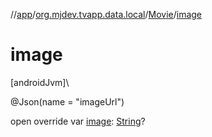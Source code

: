 //[app](../../../index.md)/[org.mjdev.tvapp.data.local](../index.md)/[Movie](index.md)/[image](image.md)

# image

[androidJvm]\

@Json(name = &quot;imageUrl&quot;)

open override var [image](image.md): [String](https://kotlinlang.org/api/latest/jvm/stdlib/kotlin/-string/index.html)?
